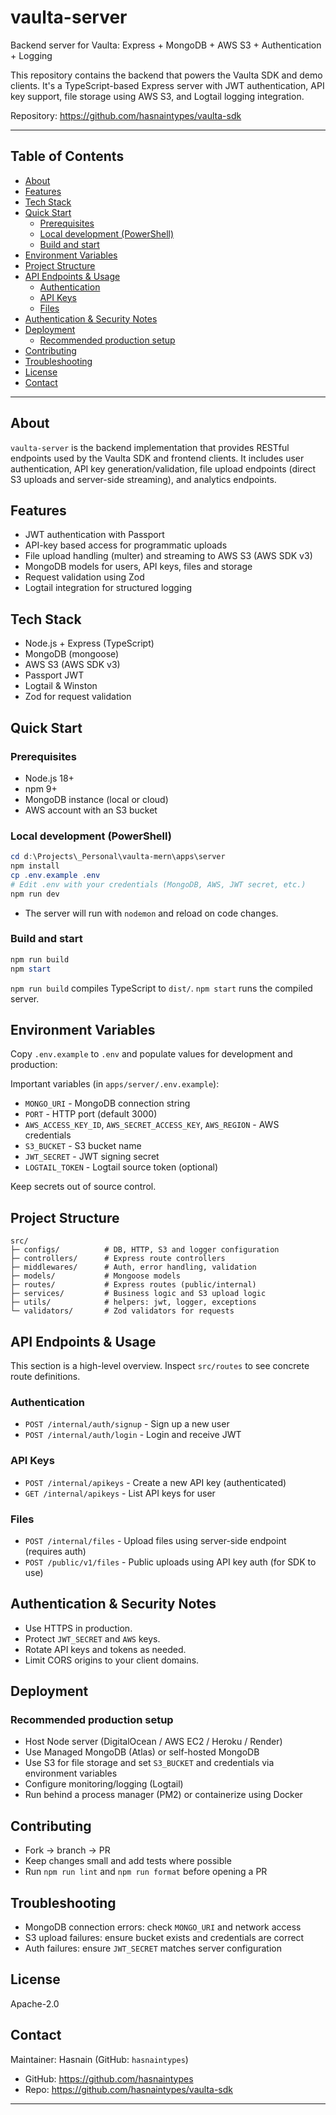 # vaulta-server

Backend server for Vaulta: Express + MongoDB + AWS S3 + Authentication + Logging

This repository contains the backend that powers the Vaulta SDK and demo clients. It's a TypeScript-based Express server with JWT authentication, API key support, file storage using AWS S3, and Logtail logging integration.

Repository: https://github.com/hasnaintypes/vaulta-sdk

---

## Table of Contents

- [About](#about)
- [Features](#features)
- [Tech Stack](#tech-stack)
- [Quick Start](#quick-start)
  - [Prerequisites](#prerequisites)
  - [Local development (PowerShell)](#local-development-powershell)
  - [Build and start](#build-and-start)
- [Environment Variables](#environment-variables)
- [Project Structure](#project-structure)
- [API Endpoints & Usage](#api-endpoints--usage)
  - [Authentication](#authentication)
  - [API Keys](#api-keys)
  - [Files](#files)
- [Authentication & Security Notes](#authentication--security-notes)
- [Deployment](#deployment)
  - [Recommended production setup](#recommended-production-setup)
- [Contributing](#contributing)
- [Troubleshooting](#troubleshooting)
- [License](#license)
- [Contact](#contact)

---

## About

`vaulta-server` is the backend implementation that provides RESTful endpoints used by the Vaulta SDK and frontend clients. It includes user authentication, API key generation/validation, file upload endpoints (direct S3 uploads and server-side streaming), and analytics endpoints.

## Features

- JWT authentication with Passport
- API-key based access for programmatic uploads
- File upload handling (multer) and streaming to AWS S3 (AWS SDK v3)
- MongoDB models for users, API keys, files and storage
- Request validation using Zod
- Logtail integration for structured logging

## Tech Stack

- Node.js + Express (TypeScript)
- MongoDB (mongoose)
- AWS S3 (AWS SDK v3)
- Passport JWT
- Logtail & Winston
- Zod for request validation

## Quick Start

### Prerequisites

- Node.js 18+
- npm 9+
- MongoDB instance (local or cloud)
- AWS account with an S3 bucket

### Local development (PowerShell)

```powershell
cd d:\Projects\_Personal\vaulta-mern\apps\server
npm install
cp .env.example .env
# Edit .env with your credentials (MongoDB, AWS, JWT secret, etc.)
npm run dev
```

- The server will run with `nodemon` and reload on code changes.

### Build and start

```powershell
npm run build
npm start
```

`npm run build` compiles TypeScript to `dist/`. `npm start` runs the compiled server.

## Environment Variables

Copy `.env.example` to `.env` and populate values for development and production:

Important variables (in `apps/server/.env.example`):

- `MONGO_URI` - MongoDB connection string
- `PORT` - HTTP port (default 3000)
- `AWS_ACCESS_KEY_ID`, `AWS_SECRET_ACCESS_KEY`, `AWS_REGION` - AWS credentials
- `S3_BUCKET` - S3 bucket name
- `JWT_SECRET` - JWT signing secret
- `LOGTAIL_TOKEN` - Logtail source token (optional)

Keep secrets out of source control.

## Project Structure

```
src/
├─ configs/          # DB, HTTP, S3 and logger configuration
├─ controllers/      # Express route controllers
├─ middlewares/      # Auth, error handling, validation
├─ models/           # Mongoose models
├─ routes/           # Express routes (public/internal)
├─ services/         # Business logic and S3 upload logic
├─ utils/            # helpers: jwt, logger, exceptions
└─ validators/       # Zod validators for requests
```

## API Endpoints & Usage

This section is a high-level overview. Inspect `src/routes` to see concrete route definitions.

### Authentication

- `POST /internal/auth/signup` - Sign up a new user
- `POST /internal/auth/login` - Login and receive JWT

### API Keys

- `POST /internal/apikeys` - Create a new API key (authenticated)
- `GET /internal/apikeys` - List API keys for user

### Files

- `POST /internal/files` - Upload files using server-side endpoint (requires auth)
- `POST /public/v1/files` - Public uploads using API key auth (for SDK to use)

## Authentication & Security Notes

- Use HTTPS in production.
- Protect `JWT_SECRET` and `AWS` keys.
- Rotate API keys and tokens as needed.
- Limit CORS origins to your client domains.

## Deployment

### Recommended production setup

- Host Node server (DigitalOcean / AWS EC2 / Heroku / Render)
- Use Managed MongoDB (Atlas) or self-hosted MongoDB
- Use S3 for file storage and set `S3_BUCKET` and credentials via environment variables
- Configure monitoring/logging (Logtail)
- Run behind a process manager (PM2) or containerize using Docker

## Contributing

- Fork → branch → PR
- Keep changes small and add tests where possible
- Run `npm run lint` and `npm run format` before opening a PR

## Troubleshooting

- MongoDB connection errors: check `MONGO_URI` and network access
- S3 upload failures: ensure bucket exists and credentials are correct
- Auth failures: ensure `JWT_SECRET` matches server configuration

## License

Apache-2.0

## Contact

Maintainer: Hasnain (GitHub: `hasnaintypes`)

- GitHub: https://github.com/hasnaintypes
- Repo: https://github.com/hasnaintypes/vaulta-sdk

---
